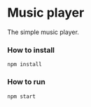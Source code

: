 # Music player
The simple music player. 

### How to install
```
npm install
```

### How to run

```code
npm start
```